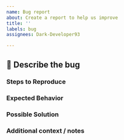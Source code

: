 ```yaml
---
name: Bug report
about: Create a report to help us improve
title: ''
labels: bug
assignees: Dark-Developer93

---
```


<!-- Provide a general summary of the issue in the Title above -->

## :bug: Describe the bug

<!-- A clear and concise description of what the current behavior of the bug is. -->

### Steps to Reproduce

<!--
    Provide a link to a live example, or an unambiguous set of steps to reproduce this bug. Include code to reproduce, if relevant. Example:
    Steps to reproduce the behavior:
    1. Go to '...'
    2. Click on '....'
    3. Scroll down to '....'
    4. See error
-->

### Expected Behavior

<!--- If you're describing a bug, tell us what you expect to happen -->

### Possible Solution

<!--- Not obligatory, but suggest a fix/reason for the bug, -->
<!--- or ideas how to implement the addition or change -->

### Additional context / notes

<!-- Add any other context about the problem here. -->
<!-- If applicable, add screenshots to help explain your problem. -->
